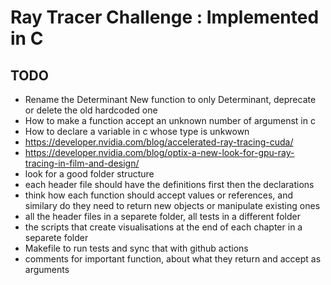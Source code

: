 # Ray Tracer Challenge : Implemented in C

## TODO
- Rename the Determinant New function to only Determinant, deprecate or delete the old hardcoded one
- How to make a function accept an unknown number of argumenst in c
- How to declare a variable in c whose type is unkwown
- https://developer.nvidia.com/blog/accelerated-ray-tracing-cuda/
- https://developer.nvidia.com/blog/optix-a-new-look-for-gpu-ray-tracing-in-film-and-design/
- look for a good folder structure
- each header file should have the definitions first then the declarations
- think how each function should accept values or references, and similary do they need to return new objects or manipulate existing ones
- all the header files in a separete folder, all tests in a different folder
- the scripts that create visualisations at the end of each chapter in a separete folder
- Makefile to run tests and sync that with github actions
- comments for important function, about what they return and accept as arguments